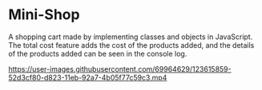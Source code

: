 # Mini-Shop

A shopping cart made by implementing classes and objects in JavaScript.
<br>
The total cost feature adds the cost of the products added, and the details of the products added can be seen in the console log.

https://user-images.githubusercontent.com/69964629/123615859-52d3cf80-d823-11eb-92a7-4b05f77c59c3.mp4
